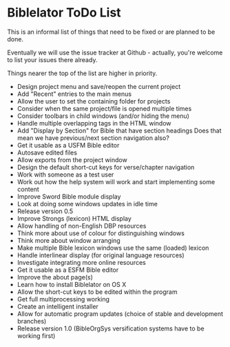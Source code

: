 Biblelator ToDo List
====================

This is an informal list of things that need to be fixed or are planned to be done.

Eventually we will use the issue tracker at Github
    - actually, you're welcome to list your issues there already.

Things nearer the top of the list are higher in priority.

* Design project menu and save/reopen the current project
* Add "Recent" entries to the main menus
* Allow the user to set the containing folder for projects
* Consider when the same project/file is opened multiple times
* Consider toolbars in child windows (and/or hiding the menu)
* Handle multiple overlapping tags in the HTML window
* Add "Display by Section" for Bible that have section headings
    Does that mean we have previous/next section navigation also?
* Get it usable as a USFM Bible editor
* Autosave edited files
* Allow exports from the project window
* Design the default short-cut keys for verse/chapter navigation
* Work with someone as a test user
* Work out how the help system will work and start implementing some content
* Improve Sword Bible module display
* Look at doing some windows updates in idle time
* Release version 0.5
* Improve Strongs (lexicon) HTML display
* Allow handling of non-English DBP resources
* Think more about use of colour for distinguishing windows
* Think more about window arranging
* Make multiple Bible lexicon windows use the same (loaded) lexicon
* Handle interlinear display (for original language resources)
* Investigate integrating more online resources
* Get it usable as a ESFM Bible editor
* Improve the about page(s)
* Learn how to install Biblelator on OS X
* Allow the short-cut keys to be edited within the program
* Get full multiprocessing working
* Create an intelligent installer
* Allow for automatic program updates (choice of stable and development branches)
* Release version 1.0 (BibleOrgSys versification systems have to be working first)